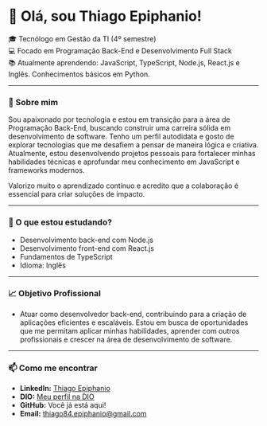 # 👋 Olá, sou Thiago Epiphanio!  
🎓 Tecnólogo em Gestão da TI (4º semestre)  
💻 Focado em Programação Back-End e Desenvolvimento Full Stack  
📚 Atualmente aprendendo: JavaScript, TypeScript, Node.js, React.js e Inglês. Conhecimentos básicos em Python.  

---

### 🚀 Sobre mim
Sou apaixonado por tecnologia e estou em transição para a área de Programação Back-End, buscando construir uma carreira sólida em desenvolvimento de software.
Tenho um perfil autodidata e gosto de explorar tecnologias que me desafiem a pensar de maneira lógica e criativa.
Atualmente, estou desenvolvendo projetos pessoais para fortalecer minhas habilidades técnicas e aprofundar meu conhecimento em JavaScript e frameworks modernos.

Valorizo muito o aprendizado contínuo e acredito que a colaboração é essencial para criar soluções de impacto.

---

### 🌱 O que estou estudando?
- Desenvolvimento back-end com Node.js
- Desenvolvimento front-end com React.js
- Fundamentos de TypeScript
- Idioma: Inglês

 ---
 
### 📈 Objetivo Profissional
- Atuar como desenvolvedor back-end, contribuindo para a criação de aplicações eficientes e escaláveis. Estou em busca de oportunidades que me permitam aplicar minhas habilidades, aprender com outros profissionais e crescer na área de desenvolvimento de software.

---

### 📫 Como me encontrar  
- **LinkedIn:** [Thiago Epiphanio](https://www.linkedin.com/in/thiago-epiphanio-da-silva-18319396/)  
- **DIO:** [Meu perfil na DIO](https://www.dio.me/users/thiago84_epiphanio)  
- **GitHub:** Você já está aqui!
- **Email:** thiago84.epiphanio@gmail.com

